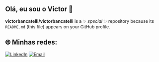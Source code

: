## Olá, eu sou o Victor 👋

**victorbancatelli/victorbancatelli** is a ✨ _special_ ✨ repository because its `README.md` (this file) appears on your GitHub profile.

## 🌐 Minhas redes:

[![LinkedIn](https://img.shields.io/badge/-LinkedIn-0077B5?style=for-the-badge&logo=linkedin&logoColor=white)](www.linkedin.com/in/victor-bancatelli)
[![Email](https://img.shields.io/badge/-Email-D14836?style=for-the-badge&logo=gmail&logoColor=white)](mailto:victorbancatelli@gmail.com)
